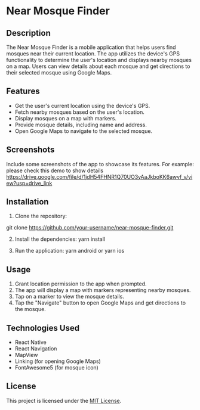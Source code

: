 # Near Mosque Finder

## Description
The Near Mosque Finder is a mobile application that helps users find mosques near their current location. The app utilizes the device's GPS functionality to determine the user's location and displays nearby mosques on a map. Users can view details about each mosque and get directions to their selected mosque using Google Maps.

## Features
- Get the user's current location using the device's GPS.
- Fetch nearby mosques based on the user's location.
- Display mosques on a map with markers.
- Provide mosque details, including name and address.
- Open Google Maps to navigate to the selected mosque.

## Screenshots
Include some screenshots of the app to showcase its features. For example:
please check this demo to show details
https://drive.google.com/file/d/1jdH54FHNR1Q70UO3yAaJkboKK6awvf_v/view?usp=drive_link

## Installation
1. Clone the repository:

git clone https://github.com/your-username/near-mosque-finder.git


2. Install the dependencies:
yarn install


3. Run the application:
yarn android or yarn ios


## Usage
1. Grant location permission to the app when prompted.
2. The app will display a map with markers representing nearby mosques.
3. Tap on a marker to view the mosque details.
4. Tap the "Navigate" button to open Google Maps and get directions to the mosque.

## Technologies Used
- React Native
- React Navigation
- MapView
- Linking (for opening Google Maps)
- FontAwesome5 (for mosque icon)

## License
This project is licensed under the [MIT License](LICENSE).


